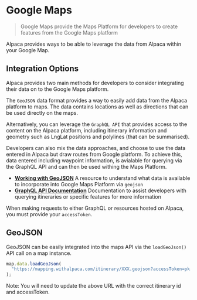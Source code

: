 # Google Maps

> Google Maps provide the Maps Platform for developers to create features from
> the Google Maps platform

Alpaca provides ways to be able to leverage the data from Alpaca within your
Google Map.

## Integration Options

Alpaca provides two main methods for developers to consider integrating their
data on to the Google Maps platform.

The `GeoJSON` data format provides a way to easily add data from the Alpaca
platform to maps. The data contains locations as well as directions that can
be used directly on the maps.

Alternatively, you can leverage the `GraphQL API` that provides access to the
content on the Alpaca platform, including itinerary information and geometry
such as LngLat positions and polylines (that can be summarised).

Developers can also mix the data approaches, and choose to use the data entered
in Alpaca but draw routes from Google platform. To achieve this, data entered
including waypoint information, is avialable for querying via the GraphQL API
and can then be used withing the Maps Platform.

- **[Working with GeoJSON](/topics/itinerary/Working%20with%20GeoJSON%20and%20Vector%20Tiles/README.md)**
  A resource to understand what data is available to incorporate into Google
  Maps Platform via `geojson`
- **[GraphQL API Documentation](https://github.com/AlpacaTravel/graphql-docs)**
  Documentation to assist developers with querying itineraries or specific
  features for more information

When making requests to either GraphQL or resources hosted on Alpaca, you must
provide your `accessToken`.

## GeoJSON

GeoJSON can be easily integrated into the maps API via the `loadGeoJson()` API
call on a map instance.

```javascript
map.data.loadGeoJson(
  "https://mapping.withalpaca.com/itinerary/XXX.geojson?accessToken=pk.123"
);
```

Note: You will need to update the above URL with the correct itinerary
id and accessToken.
